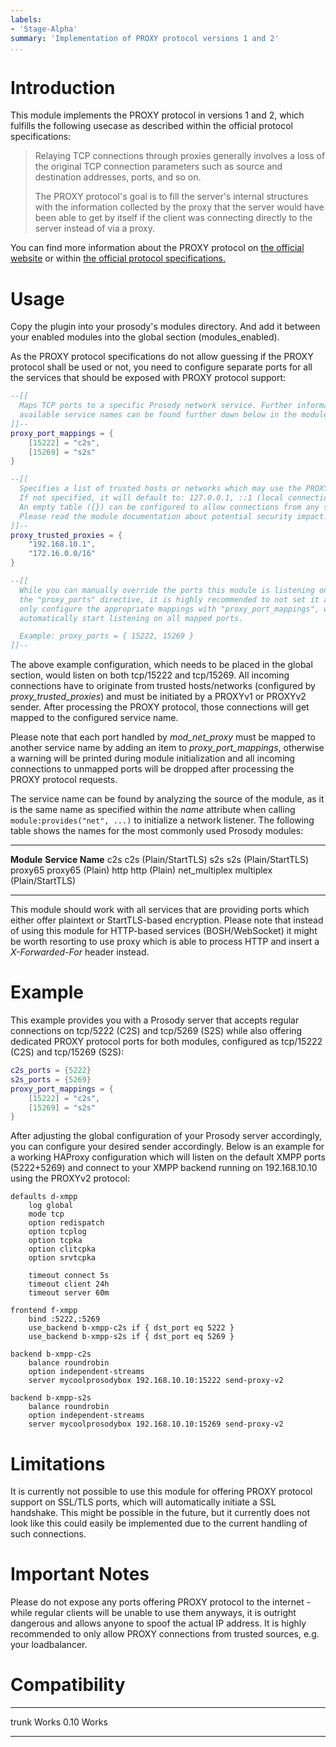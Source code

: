 ```yaml
---
labels:
- 'Stage-Alpha'
summary: 'Implementation of PROXY protocol versions 1 and 2'
...
```


Introduction
============

This module implements the PROXY protocol in versions 1 and 2, which fulfills
the following usecase as described within the official protocol specifications:

> Relaying TCP connections through proxies generally involves a loss of the
> original TCP connection parameters such as source and destination addresses,
> ports, and so on.
> 
> The PROXY protocol's goal is to fill the server's internal structures with the
> information collected by the proxy that the server would have been able to get
> by itself if the client was connecting directly to the server instead of via a
> proxy.

You can find more information about the PROXY protocol on
[the official website](https://www.haproxy.com/blog/haproxy/proxy-protocol/)
or within
[the official protocol specifications.](https://www.haproxy.org/download/1.8/doc/proxy-protocol.txt)


Usage
=====

Copy the plugin into your prosody's modules directory. And add it
between your enabled modules into the global section (modules\_enabled).

As the PROXY protocol specifications do not allow guessing if the PROXY protocol
shall be used or not, you need to configure separate ports for all the services
that should be exposed with PROXY protocol support:

```lua
--[[
  Maps TCP ports to a specific Prosody network service. Further information about
  available service names can be found further down below in the module documentation.
]]-- 
proxy_port_mappings = {
	[15222] = "c2s",
	[15269] = "s2s"
}

--[[
  Specifies a list of trusted hosts or networks which may use the PROXY protocol
  If not specified, it will default to: 127.0.0.1, ::1 (local connections only)
  An empty table ({}) can be configured to allow connections from any source.
  Please read the module documentation about potential security impact.
]]-- 
proxy_trusted_proxies = {
	"192.168.10.1",
	"172.16.0.0/16"
}

--[[
  While you can manually override the ports this module is listening on with
  the "proxy_ports" directive, it is highly recommended to not set it and instead
  only configure the appropriate mappings with "proxy_port_mappings", which will
  automatically start listening on all mapped ports.

  Example: proxy_ports = { 15222, 15269 }
]]--
```

The above example configuration, which needs to be placed in the global section,
would listen on both tcp/15222 and tcp/15269. All incoming connections have to 
originate from trusted hosts/networks (configured by _proxy_trusted_proxies_) and
must be initiated by a PROXYv1 or PROXYv2 sender. After processing the PROXY
protocol, those connections will get mapped to the configured service name.

Please note that each port handled by _mod_net_proxy_ must be mapped to another
service name by adding an item to _proxy_port_mappings_, otherwise a warning will
be printed during module initialization and all incoming connections to unmapped ports
will be dropped after processing the PROXY protocol requests.

The service name can be found by analyzing the source of the module, as it is the
same name as specified within the _name_ attribute when calling
`module:provides("net", ...)` to initialize a network listener. The following table
shows the names for the most commonly used Prosody modules:

  ------------- --------------------------
  **Module**    **Service Name**
  c2s           c2s (Plain/StartTLS)
  s2s           s2s (Plain/StartTLS)
  proxy65       proxy65 (Plain)
  http          http (Plain)
  net_multiplex multiplex (Plain/StartTLS)
  ------------- --------------------------

This module should work with all services that are providing ports which either
offer plaintext or StartTLS-based encryption. Please note that instead of using
this module for HTTP-based services (BOSH/WebSocket) it might be worth resorting
to use proxy which is able to process HTTP and insert a _X-Forwarded-For_ header
instead.


Example
=======

This example provides you with a Prosody server that accepts regular connections on
tcp/5222 (C2S) and tcp/5269 (S2S) while also offering dedicated PROXY protocol ports
for both modules, configured as tcp/15222 (C2S) and tcp/15269 (S2S):

```lua
c2s_ports = {5222}
s2s_ports = {5269}
proxy_port_mappings = {
	[15222] = "c2s",
	[15269] = "s2s"
}
```

After adjusting the global configuration of your Prosody server accordingly, you can
configure your desired sender accordingly. Below is an example for a working HAProxy
configuration which will listen on the default XMPP ports (5222+5269) and connect to
your XMPP backend running on 192.168.10.10 using the PROXYv2 protocol:

```
defaults d-xmpp
	log global
	mode tcp
	option redispatch
	option tcplog
	option tcpka
	option clitcpka
	option srvtcpka
	
	timeout connect 5s
	timeout client 24h
	timeout server 60m

frontend f-xmpp
	bind :5222,:5269	
	use_backend b-xmpp-c2s if { dst_port eq 5222 }
	use_backend b-xmpp-s2s if { dst_port eq 5269 }
	
backend b-xmpp-c2s
	balance roundrobin
	option independent-streams
	server mycoolprosodybox 192.168.10.10:15222 send-proxy-v2
	
backend b-xmpp-s2s
	balance roundrobin
	option independent-streams
	server mycoolprosodybox 192.168.10.10:15269 send-proxy-v2
```


Limitations
===========

It is currently not possible to use this module for offering PROXY protocol support
on SSL/TLS ports, which will automatically initiate a SSL handshake. This might be
possible in the future, but it currently does not look like this could easily be
implemented due to the current handling of such connections.


Important Notes
===============

Please do not expose any ports offering PROXY protocol to the internet - while regular
clients will be unable to use them anyways, it is outright dangerous and allows anyone
to spoof the actual IP address. It is highly recommended to only allow PROXY
connections from trusted sources, e.g. your loadbalancer.


Compatibility
=============

  ----- -----
  trunk Works
  0.10  Works
  ----- -----
